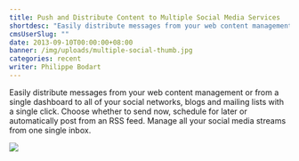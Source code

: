 ```yaml
---
title: Push and Distribute Content to Multiple Social Media Services
shortdesc: "Easily distribute messages from your web content management or from a single dashboard to all of your social networks, blogs and mailing lists with a single click. Choose whether to send now, schedule for later or automatically post from an RSS feed. Manage all your social media streams from one single inbox."
cmsUserSlug: ""
date: 2013-09-10T00:00:00+08:00
banner: /img/uploads/multiple-social-thumb.jpg
categories: recent
writer: Philippe Bodart
---
```


Easily distribute messages from your web content management or from a single dashboard to all of your social networks, blogs and mailing lists with a single click. Choose whether to send now, schedule for later or automatically post from an RSS feed. Manage all your social media streams from one single inbox.  

<img src="/img/uploads/push-and-distribute-multiple-socialmedia.png" width="auto" height="auto"/>